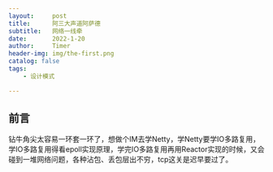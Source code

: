 ```yaml
---
layout:     post
title:      阿三大声道阿萨德
subtitle:   网络一线牵
date:       2022-1-20
author:     Timer
header-img: img/the-first.png
catalog: false
tags:
    - 设计模式

---
```


## 前言

钻牛角尖太容易一环套一环了，想做个IM去学Netty，学Netty要学IO多路复用，学IO多路复用得看epoll实现原理，学完IO多路复用再用Reactor实现的时候，又会碰到一堆网络问题，各种沾包、丢包层出不穷，tcp这关是迟早要过了。


